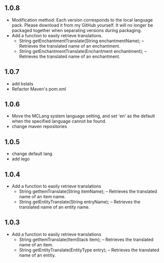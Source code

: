 ## 1.0.8
* Modification method: Each version corresponds to the local language pack. Please download it from my GitHub yourself. It will no longer be packaged together when separating versions during packaging.
* Add a function to easily retrieve translations.
  * String getEnchantmentTranslate(String enchantmentName); – Retrieves the translated name of an enchantment.
  * String getEnchantmentTranslate(Enchantment enchantment); – Retrieves the translated name of an enchantment.

## 1.0.7
* add bstats 
* Refactor Maven's pom.xml

## 1.0.6
* Move the MCLang system language setting, and set 'en' as the default when the specified language cannot be found.
* change maven repositories

## 1.0.5
* change default lang
* add lego

## 1.0.4
* Add a function to easily retrieve translations
  * String getItemTranslate(String itemName); – Retrieves the translated name of an item name.
  * String getEntityTranslate(String entryName); – Retrieves the translated name of an entity name.
  
## 1.0.3
* Add a function to easily retrieve translations
  * String getItemTranslate(ItemStack item); – Retrieves the translated name of an item.
  * String getEntityTranslate(EntityType entry); – Retrieves the translated name of an entity.
